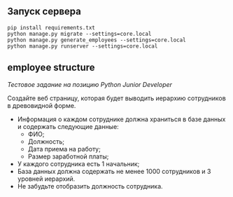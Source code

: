 Запуск сервера
--------------

```
pip install requirements.txt
python manage.py migrate --settings=core.local
python manage.py generate_employees --settings=core.local
python manage.py runserver --settings=core.local
```

employee structure
----------------------
*Тестовое задание на позицию Python Junior Developer*

Создайте веб страницу, которая будет выводить иерархию сотрудников в древовидной форме.
- Информация о каждом сотруднике должна храниться в базе данных и содержать следующие данные:
  - ФИО;
  - Должность;
  - Дата приема на работу;
  - Размер заработной платы;
- У каждого сотрудника есть 1 начальник;
- База данных должна содержать не менее 1000 сотрудников и 3 уровней иерархий.
- Не забудьте отобразить должность сотрудника.
